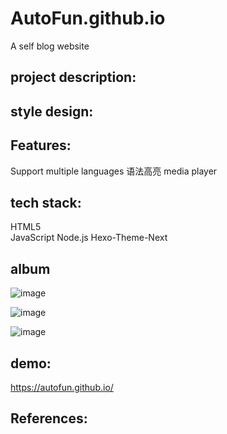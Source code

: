 # AutoFun.github.io
A self blog website

## project description:

## style design:

## Features:
Support multiple languages
语法高亮
media player


## tech stack:
HTML5  
JavaScript 
Node.js
Hexo-Theme-Next


## album

![image](https://user-images.githubusercontent.com/42330996/210160206-d5057643-0fe4-439b-b3e6-b0a31b0e4a15.png)

![image](https://user-images.githubusercontent.com/42330996/210160263-0ca96d5c-25b5-418e-aa3e-f534551547ea.png)

![image](https://user-images.githubusercontent.com/42330996/210159806-ed33fba2-635c-4d8b-8bb1-3ec3e7323aa0.png)

## demo:

https://autofun.github.io/

## References:
